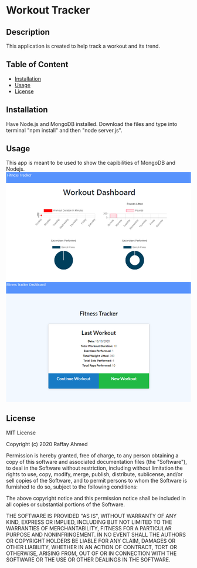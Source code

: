 # Workout Tracker

## Description
This application is created to help track a workout and its trend.

## Table of Content
* [Installation](#installation)
* [Usage](#usage)
* [License](#license)

## Installation
Have Node.js and MongoDB installed. Download the files and type into terminal "npm install" and then "node server.js".

## Usage
This app is meant to be used to show the capibilities of MongoDB and Nodejs.
![Image of Dashboard](https://github.com/rahme/workout-tracker/blob/main/public/screenshots/dashboard.png?raw=true)
![Image of Workout](https://github.com/rahme/workout-tracker/blob/main/public/screenshots/tracker.png?raw=true)

## License
MIT License

Copyright (c) 2020 Raffay Ahmed

Permission is hereby granted, free of charge, to any person obtaining a copy
of this software and associated documentation files (the "Software"), to deal
in the Software without restriction, including without limitation the rights
to use, copy, modify, merge, publish, distribute, sublicense, and/or sell
copies of the Software, and to permit persons to whom the Software is
furnished to do so, subject to the following conditions:

The above copyright notice and this permission notice shall be included in all
copies or substantial portions of the Software.

THE SOFTWARE IS PROVIDED "AS IS", WITHOUT WARRANTY OF ANY KIND, EXPRESS OR
IMPLIED, INCLUDING BUT NOT LIMITED TO THE WARRANTIES OF MERCHANTABILITY,
FITNESS FOR A PARTICULAR PURPOSE AND NONINFRINGEMENT. IN NO EVENT SHALL THE
AUTHORS OR COPYRIGHT HOLDERS BE LIABLE FOR ANY CLAIM, DAMAGES OR OTHER
LIABILITY, WHETHER IN AN ACTION OF CONTRACT, TORT OR OTHERWISE, ARISING FROM,
OUT OF OR IN CONNECTION WITH THE SOFTWARE OR THE USE OR OTHER DEALINGS IN THE
SOFTWARE.
